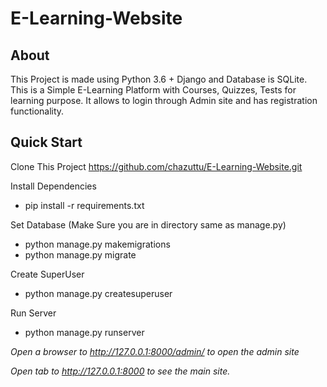 # E-Learning-Website
## About
This Project is made using Python 3.6 + Django and Database is SQLite. This is a Simple E-Learning Platform with Courses, Quizzes, Tests for learning purpose. It allows to login through Admin site and has registration functionality.

## Quick Start

Clone This Project https://github.com/chazuttu/E-Learning-Website.git

Install Dependencies
* pip install -r requirements.txt

Set Database (Make Sure you are in directory same as manage.py)
* python manage.py makemigrations
* python manage.py migrate

Create SuperUser
* python manage.py createsuperuser

Run Server
* python manage.py runserver

*Open a browser to http://127.0.0.1:8000/admin/ to open the admin site*

*Open tab to http://127.0.0.1:8000 to see the main site.*
